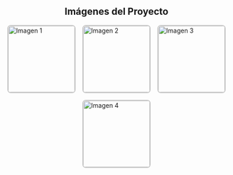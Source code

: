 <!DOCTYPE html>
<html lang="es">
<head>
  <meta charset="UTF-8">
  <title>Galería de Imágenes</title>
  <style>
    .galeria {
      display: flex;
      flex-wrap: wrap;
      gap: 15px;
      justify-content: center;
    }
    .galeria img {
      width: 150px;
      height: 150px;
      object-fit: cover;
      border: 2px solid #ccc;
      border-radius: 8px;
    }
  </style>
</head>
<body>
  <h2 style="text-align:center;">Imágenes del Proyecto</h2>
  <div class="galeria">
    <img src="https://github.com/user-attachments/assets/52d84c78-3ae2-4cb7-a58d-2fd7a4b8e2cc" alt="Imagen 1">
    <img src="https://github.com/user-attachments/assets/947ba953-70ae-4bb8-945f-bc794448c2b7" alt="Imagen 2">
    <img src="https://github.com/user-attachments/assets/cd0c819e-70aa-4ef7-88e3-2f570b6fd736" alt="Imagen 3">
    <img src="https://github.com/user-attachments/assets/b28f8dd5-794a-445d-ac96-a9edfdfd6d29" alt="Imagen 4">
  </div>
</body>
</html>
